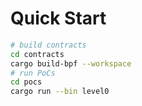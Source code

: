 # Quick Start

```bash
# build contracts
cd contracts
cargo build-bpf --workspace
# run PoCs
cd pocs
cargo run --bin level0
```
